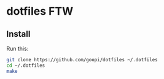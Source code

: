 # dotfiles FTW

## Install

Run this:

```sh
git clone https://github.com/goopi/dotfiles ~/.dotfiles
cd ~/.dotfiles
make
```
